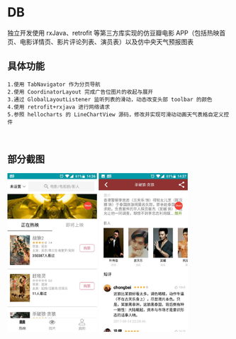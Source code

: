 # DB
独立开发使用 rxJava、retrofit 等第三方库实现的仿豆瓣电影 APP（包括热映首 页、电影详情页、影片评论列表、演员表）以及仿中央天气预报图表
 
## 具体功能
    1.使用 TabNavigator 作为分页导航
    2.使用 CoordinatorLayout 完成广告位图片的收起与展开
    3.通过 GlobalLayoutListener 监听列表的滑动，动态改变头部 toolbar 的颜色
    4.使用 retrofit+rxjava 进行网络请求
    5.参照 hellocharts 的 LineChartView 源码，修改并实现可滑动动画天气表格自定义控件
    
## 部分截图
<div>
<img src="./screenshots/d.jpg" width = "40%"/>
<img src="./screenshots/c.jpg" width = "40%"/>
</div>
